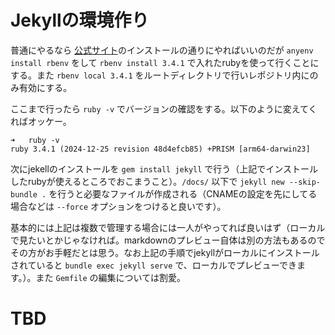 # Jekyllの環境作り

普通にやるなら [公式サイト](https://jekyllrb.com/docs/installation/macos/)のインストールの通りにやればいいのだが `anyenv install rbenv` をして `rbenv install 3.4.1` で入れたrubyを使って行くことにする。また `rbenv local 3.4.1` をルートディレクトリで行いレポジトリ内にのみ有効にする。

ここまで行ったら `ruby -v` でバージョンの確認をする。以下のように変えてくればオッケー。
```
➜   ruby -v
ruby 3.4.1 (2024-12-25 revision 48d4efcb85) +PRISM [arm64-darwin23]
```

次にjekellのインストールを `gem install jekyll` で行う（上記でインストールしたrubyが使えるところでおこまうこと）。`/docs/` 以下で `jekyll new --skip-bundle .` を行うと必要なファイルが作成される（CNAMEの設定を先にしてる場合などは `--force` オプションをつけると良いです）。

基本的には上記は複数で管理する場合には一人がやってれば良いはず（ローカルで見たいとかじゃなければ。markdownのプレビュー自体は別の方法もあるのでその方がお手軽だとは思う。なお上記の手順でjekyllがローカルにインストールされていると `bundle exec jekyll serve` で、ローカルでプレビューできます。）。また `Gemfile` の編集については割愛。

# TBD

